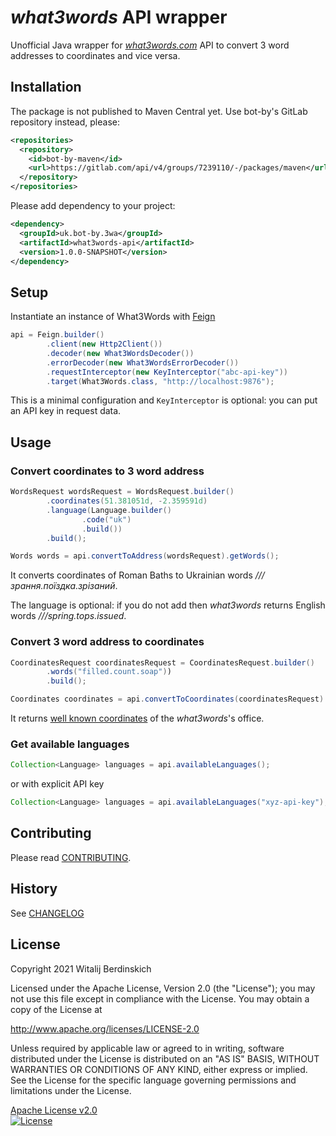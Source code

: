 # _what3words_ API wrapper

Unofficial Java wrapper for _[what3words.com][]_ API
to convert 3 word addresses to coordinates and vice versa.

## Installation

The package is not published to Maven Central yet. Use bot-by's GitLab repository instead, please:

```xml
<repositories>
  <repository>
    <id>bot-by-maven</id>
    <url>https://gitlab.com/api/v4/groups/7239110/-/packages/maven</url>
  </repository>
</repositories>
```

Please add dependency to your project:

```xml
<dependency>
  <groupId>uk.bot-by.3wa</groupId>
  <artifactId>what3words-api</artifactId>
  <version>1.0.0-SNAPSHOT</version>
</dependency>
```

## Setup

Instantiate an instance of What3Words with [Feign][]

```java
api = Feign.builder()
        .client(new Http2Client())
        .decoder(new What3WordsDecoder())
        .errorDecoder(new What3WordsErrorDecoder())
        .requestInterceptor(new KeyInterceptor("abc-api-key"))
        .target(What3Words.class, "http://localhost:9876");
```

This is a minimal configuration and `KeyInterceptor` is optional:
you can put an API key in request data.

## Usage

### Convert coordinates to 3 word address

```java
WordsRequest wordsRequest = WordsRequest.builder()
        .coordinates(51.381051d, -2.359591d)
        .language(Language.builder()
                .code("uk")
                .build())
        .build();

Words words = api.convertToAddress(wordsRequest).getWords();
```

It converts coordinates of Roman Baths to Ukrainian words _///зрання.поїздка.зрізаний_.

The language is optional: if you do not add
then _what3words_ returns English words _///spring.tops.issued_.

### Convert 3 word address to coordinates

```java
CoordinatesRequest coordinatesRequest = CoordinatesRequest.builder()
        .words("filled.count.soap"))
        .build();

Coordinates coordinates = api.convertToCoordinates(coordinatesRequest).getCoordinates();
```

It returns [well known coordinates][filled.count.soap] of the _what3words_'s office.

### Get available languages

```java
Collection<Language> languages = api.availableLanguages();
```

or with explicit API key

```java
Collection<Language> languages = api.availableLanguages("xyz-api-key");
```

## Contributing

Please read [CONTRIBUTING](CONTRIBUTING.md).

## History

See [CHANGELOG](CHANGELOG.md)

## License

Copyright 2021 Witalij Berdinskich

Licensed under the Apache License, Version 2.0 (the "License");
you may not use this file except in compliance with the License.
You may obtain a copy of the License at

  http://www.apache.org/licenses/LICENSE-2.0

Unless required by applicable law or agreed to in writing, software
distributed under the License is distributed on an "AS IS" BASIS,
WITHOUT WARRANTIES OR CONDITIONS OF ANY KIND, either express or implied.
See the License for the specific language governing permissions and
limitations under the License.

[Apache License v2.0](LICENSE)  
[![License](https://img.shields.io/badge/license-Apache%202.0-blue.svg?style=flat)](http://www.apache.org/licenses/LICENSE-2.0.html)

[what3words.com]: https://what3words.com/ "It’s the easiest way to find and share exact locations."
[Feign]: https://github.com/OpenFeign/feign "Feign makes writing java http clients easier."
[filled.count.soap]: https://twitter.com/what3words/status/1005118966132551681
